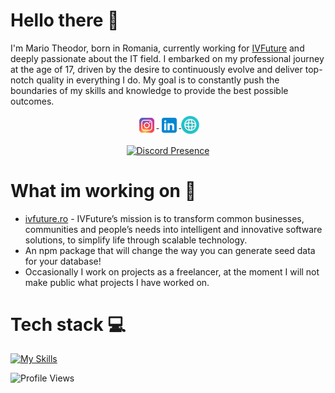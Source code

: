 # Hello there 👋
I'm Mario Theodor, born in Romania, currently working for [IVFuture](https://www.ivfuture.ro/) and deeply passionate about the IT field. I embarked on my professional journey at the age of 17, driven by the desire to continuously evolve and deliver top-notch quality in everything I do. My goal is to constantly push the boundaries of my skills and knowledge to provide the best possible outcomes.

<p align="center">
   <a href="[https://www.instagram.com/mario.theodor03/](https://www.instagram.com/mario.theodor03/)" target="_blank">
      <img src="https://github.com/MaRrDG/MaRrDG/blob/main/img/instagram.svg" alt="Twitter" width="32" align="center">
   </a>
   <a href="https://www.linkedin.com/in/mario-theodor-498624231/" target="_blank" rel="nofollow">
      <img src="https://github.com/MaRrDG/MaRrDG/blob/main/img/linkedin.svg" alt="Linkedin" width="32" align="center">
   </a>
   <a href="https://mario-theodor.tech/#about" target="_blank" rel="nofollow">
      <img src="https://github.com/MaRrDG/MaRrDG/blob/main/img/website.svg" alt="My Website" width="29" align="center">
   </a>
</p>

<p align="center">
   <a href="https://discord.com/users/526768471682449418" target="_blank" rel="nofollow">
      <img src="https://lanyard.cnrad.dev/api/526768471682449418" alt="Discord Presence" align="center">
   </a>
</p>

# What im working on 👷
- [ivfuture.ro](https://ivfuture.ro/) - IVFuture’s mission is to transform common businesses, communities and people’s needs into intelligent and innovative software solutions, to simplify life through scalable technology.
- An npm package that will change the way you can generate seed data for your database!
- Occasionally I work on projects as a freelancer, at the moment I will not make public what projects I have worked on.

# Tech stack 💻
[![My Skills](https://skillicons.dev/icons?i=html,css,tailwind,bots,electron,express,github,js,mysql,nodejs,postgres,sequelize,ts,vercel,vite,vscode,postman,firebase,nextjs,python,solidjs,webstorm,gitlab,redis,npm,linux)](https://skillicons.dev)

![Profile Views](https://komarev.com/ghpvc/?username=marrdg&color=7C3138&style=flat-square) 
